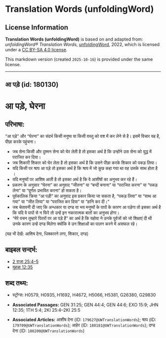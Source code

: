 # Translation Words (unfoldingWord)

## License Information

**Translation Words (unfoldingWord)** is based on and adapted from: _unfoldingWord® Translation Words_, [unfoldingWord](https://unfoldingword.org/utw), 2022, which is licensed under a [CC BY-SA 4.0 license](https://creativecommons.org/licenses/by-sa/4.0/legalcode.en).

This markdown version (created `2025-10-16`) is provided under the same license.



--------------------------------

## आ पड़े (id: 180130)

आ पड़े, घेरना
============

परिभाषा:
--------

“आ पड़े” और “घेरना” का संदर्भ किसी मनुष्य या किसी वस्तु को वश में कर लेने से है। इसमें विचार यह है, पीछा करके पहुंचना।

* जब सेना किसी और दुश्मन सेना को घेर लेती है तो इसका अर्थ है कि उन्होंने उस सेना को युद्ध में पराजित कर दिया।
* जब शिकारी शिकार को घेर लेता है तो इसका अर्थ है कि उसने पीछा करके शिकार को पकड़ लिया।
* यदि किसी पर श्राप आ पड़े तो इसका अर्थ है कि श्राप में जो कुछ कहा गया था वह उसके साथ होता है ।
* यदि मनुष्यों पर आशिष आती है तो इसका अर्थ है कि वे आशीषों का अनुभव कर रहे हैं।
* प्रकरण के अनुसार “घेरना” का अनुवाद “जीतना” या “बन्दी बनाना” या “पराजित करना” या “पकड़ लेना” या “पूर्णतः प्रभावित करना” हो सकता है।
* पूर्वकालिक क्रिया “आ पड़ी” का अनुवाद इस प्रकार किया जा सकता है, “पकड़ लिया” या “साथ आ गया” या “जीत लिया” या “पराजित कर दिया” या “हानि कर दी।"
* जब चेतावनी दी जाए कि अन्धकार या दण्ड या भय मनुष्यों के पापों के कारण आ पड़ेगा तो इसका अर्थ है कि यदि वे पापों से न फिरे तो उन्हें इन नकारात्मक बातों का अनुभव होगा।
* “मेरे वचन तुम्हारे पितरों पर आ पड़े है” का अर्थ है कि यहोवा ने उनके पूर्वजों को जो शिक्षाएं दी थी उनके कारण उन्हें दण्ड मिलेगा क्योंकि वे उन शिक्षाओं का पालन करने में असफल रहे।

(यह भी देखें: आशिष देना, धिक्कारने लगा, शिकार, दण्ड)

बाइबल सन्दर्भ:
--------------

* [2 राजा 25:4–5](https://ref.ly/2Kgs0:0)
* [यूहन्ना 12:35](https://ref.ly/John12:35)

शब्द तथ्य:
----------

* स्ट्रोंग्स: H0579, H0935, H1692, H4672, H5066, H5381, G26380, G29830

* **Associated Passages:** GEN 31:25; GEN 44:4; GEN 44:6; EXO 15:9; JHN 12:35; 1TH 5:4; 2KI 25:4–2KI 25:5
* **Associated Articles:** आशीष देना (ID: `179627@UWTranslationWords`); श्राप (ID: `179709@UWTranslationWords`); आहेर (ID: `180181@UWTranslationWords`); दण्ड देना (ID: `180200@UWTranslationWords`)

